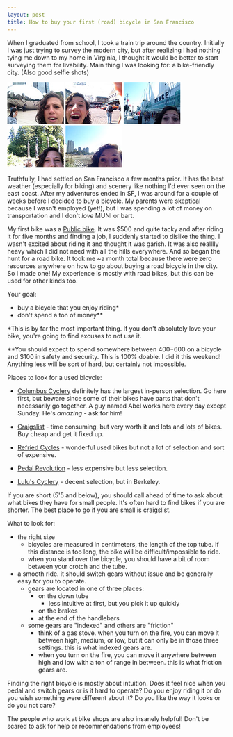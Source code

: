 ```yaml
---
layout: post
title: How to buy your first (road) bicycle in San Francisco
---
```


When I graduated from school, I took a train trip around the country. Initially I was just trying to survey the modern city, but after realizing I had nothing tying me down to my home in Virginia, I thought it would be better to start surveying them for livability. Main thing I was looking for: a bike-friendly city. (Also good selfie shots)

![Chicago?](/assets/IMG_2167.jpg)
![Seattle!](/assets/IMG_2434.jpg)
![Canada.](/assets/IMG_2452.jpg)
![Canada.](/assets/IMG_2461.jpg)
![Poles!](/assets/IMG_2481.jpg)

Truthfully, I had settled on San Francisco a few months prior. It has the best weather (especially for biking) and scenery like nothing I'd ever seen on the east coast. After my adventures ended in SF, I was around for a couple of weeks before I decided to buy a bicycle. My parents were skeptical because I wasn't employed (yet!), but I was spending a lot of money on transportation and I don't *love* MUNI or bart.

My first bike was a [Public bike](http://publicbikes.com/p/PUBLIC-V7-2015-Best-City-Bike-Commuter-Cruiser-Bicycle-Reviews). It was $500 and quite tacky and after riding it for five months and finding a job, I suddenly started to dislike the thing. I wasn't excited about riding it and thought it was garish. It was also realllly heavy which I did not need with all the hills everywhere. And so began the hunt for a road bike. It took me ~a month total because there were zero resources anywhere on how to go about buying a road bicycle in the city. So I made one! My experience is mostly with road bikes, but this can be used for other kinds too.

Your goal:

* buy a bicycle that you enjoy riding*
* don't spend a ton of money** 

*This is by far the most important thing. If you don't absolutely love your bike, you're going to find excuses to not use it.

**You should expect to spend somewhere between $400-$600 on a bicycle and $100 in safety and security. This is 100% doable. I did it this weekend! Anything less will be sort of hard, but certainly not impossible.

Places to look for a used bicycle:

* [Columbus Cyclery](http://www.gobikeit.com/cyclery/buy-a-bike/used-bikes/) definitely has the largest in-person selection. Go here first, but beware since some of their bikes have parts that don't necessarily go together. A guy named Abel works here every day except Sunday. He's *amazing* - ask for him!

* [Craigslist](http://sfbay.craigslist.org/search/bik) - time consuming, but very worth it and lots and lots of bikes. Buy cheap and get it fixed up.

* [Refried Cycles](http://www.refriedcycles.com/) - wonderful used bikes but not a lot of selection and sort of expensive.

* [Pedal Revolution](http://www.pedalrevolution.org/) - less expensive but less selection.

* [Lulu's Cyclery](http://www.yelp.com/biz/lulus-cyclery-berkeley) - decent selection, but in Berkeley.

If you are short (5'5 and below), you should call ahead of time to ask about what bikes they have for small people. It's often hard to find bikes if you are shorter. The best place to go if you are small is craigslist.

What to look for:

* the right size
	* bicycles are measured in centimeters, the length of the top tube. If this distance is too long, the bike will be difficult/impossible to ride.
	* when you stand over the bicycle, you should have a bit of room between your crotch and the tube. 
* a smooth ride. it should switch gears without issue and be generally easy for you to operate.
	* gears are located in one of three places:
		* on the down tube
			* less intuitive at first, but you pick it up quickly 
		* on the brakes
		* at the end of the handlebars
	* some gears are "indexed" and others are "friction"
		* think of a gas stove. when you turn on the fire, you can move it between high, medium, or low, but it can only be in those three settings. this is what indexed gears are.
		* when you turn on the fire, you can move it anywhere between high and low with a ton of range in between. this is what friction gears are.


Finding the right bicycle is mostly about intuition. Does it feel nice when you pedal and switch gears or is it hard to operate? Do you enjoy riding it or do you wish something were different about it? Do you like the way it looks or do you not care? 

The people who work at bike shops are also insanely helpful! Don't be scared to ask for help or recommendations from employees! 


